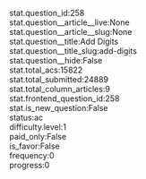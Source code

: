 stat.question_id:258  
stat.question__article__live:None  
stat.question__article__slug:None  
stat.question__title:Add Digits  
stat.question__title_slug:add-digits  
stat.question__hide:False  
stat.total_acs:15822  
stat.total_submitted:24889  
stat.total_column_articles:9  
stat.frontend_question_id:258  
stat.is_new_question:False  
status:ac  
difficulty.level:1  
paid_only:False  
is_favor:False  
frequency:0  
progress:0  
